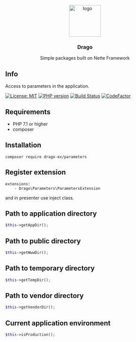 <p align="center">
  <img src="https://avatars0.githubusercontent.com/u/11717487?s=400&u=40ecb522587ebbcfe67801ccb6f11497b259f84b&v=4" width="100" alt="logo">
</p>

<h3 align="center">Drago</h3>
<p align="center">Simple packages built on Nette Framework</p>

## Info

Access to parameters in the application.

[![License: MIT](https://img.shields.io/badge/License-MIT-yellow.svg)](https://raw.githubusercontent.com/drago-ex/parameters/master/license.md)
[![PHP version](https://badge.fury.io/ph/drago-ex%2Fparameters.svg)](https://badge.fury.io/ph/drago-ex%2Fparameters)
[![Build Status](https://travis-ci.org/drago-ex/parameters.svg?branch=master)](https://travis-ci.org/drago-ex/parameters)
[![CodeFactor](https://www.codefactor.io/repository/github/drago-ex/parameters/badge)](https://www.codefactor.io/repository/github/drago-ex/parameters)

## Requirements

- PHP 7.1 or higher
- composer

## Installation

```
composer require drago-ex/parameters
```

## Register extension

```
extensions:
	- Drago\Parameters\ParametersExtension
```

and in presenter use inject class.

## Path to application directory

```php
$this->getAppDir();
```

## Path to public directory

```php
$this->getWwwDir();
```

## Path to temporary directory

```php
$this->getTempDir();
```

## Path to vendor directory

```php
$this->getVendorDir();
```

## Current application environment

```php
$this->isProduction();
```

